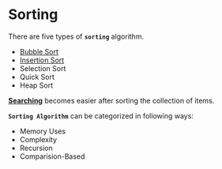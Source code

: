 # Sorting

There are five types of **`sorting`** algorithm.
- [Bubble Sort](/Chapter-10/Bubble_Sort.md)
- [Insertion Sort](/Chapter-10/Insertion_Sort.md)
- Selection Sort
- Quick Sort
- Heap Sort

**[Searching](/Chapter-09/)** becomes easier after sorting the collection of items.

**`Sorting Algorithm`** can be categorized in following ways:
- Memory Uses
- Complexity
- Recursion
- Comparision-Based

